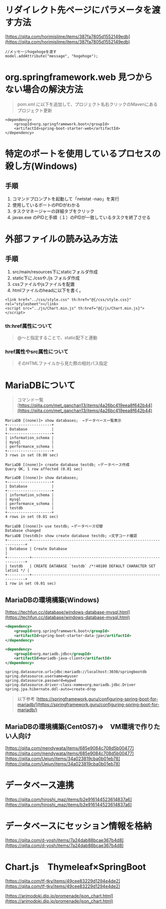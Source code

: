 # リダイレクト先ページにパラメータを渡す方法
[https://qiita.com/horimislime/items/387fa7805d1552149edb](https://qiita.com/horimislime/items/387fa7805d1552149edb)

```
//メッセージhogehogeを渡す
model.addAttribute("message", "hogehoge");

```

# org.springframework.web 見つからない場合の解決方法

> pom.xml に以下を追加して、プロジェクト名右クリックのMavenにあるプロジェクト更新

```
<dependency>
	<groupId>org.springframework.boot</groupId>
	<artifactId>spring-boot-starter-web</artifactId>
</dependency>
```

# 特定のポートを使用しているプロセスの殺し方(Windows)

## 手順
1. コマンドプロンプトを起動して「netstat -nao」を実行
2. 使用しているポートのPIDがわかる
3. タスクマネージャーの詳細タブをクリック
4. javax.exe のPIDと手順（１）のPIDが一致しているタスクを終了させる

# 外部ファイルの読み込み方法

## 手順
1. src/main/resources下にstaticフォルダ作成
2. static下に./cssや./js フォルダ作成
3. cssファイルやjsファイルを配置
4. htmlファイルのheadに以下を書く。

```
<link href="../css/style.css" th:href="@{/css/style.css}" rel="stylesheet"></link>
<script src="../js/Chart.min.js" th:href="@{/js/Chart.min.js}"></script>
```
### th:href属性について
> @～と指定することで、static配下と連動

### href属性やsrc属性について
> そのHTMLファイルから見た際の相対パス指定

# MariaDBについて
> コマンド一覧
[https://qiita.com/met_ganchan13/items/4a26bc419eea8f642b44](https://qiita.com/met_ganchan13/items/4a26bc419eea8f642b44)

```
MariaDB [(none)]> show databases;  ←データベース一覧表示
+--------------------+
| Database           |
+--------------------+
| information_schema |
| mysql              |
| performance_schema |
+--------------------+
3 rows in set (0.00 sec)

MariaDB [(none)]> create database testdb; ←データベース作成
Query OK, 1 row affected (0.01 sec)

MariaDB [(none)]> show databases;
+--------------------+
| Database           |
+--------------------+
| information_schema |
| mysql              |
| performance_schema |
| testdb             |
+--------------------+
4 rows in set (0.01 sec)

MariaDB [(none)]> use testdb; ←データベース切替
Database changed
MariaDB [testdb]> show create database testdb; ←文字コード確認	
+----------+-------------------------------------------------------------------+
| Database | Create Database                                                   |
+----------+-------------------------------------------------------------------+
| testdb   | CREATE DATABASE `testdb` /*!40100 DEFAULT CHARACTER SET latin1 */ |
+----------+-------------------------------------------------------------------+
1 row in set (0.01 sec)
```

## MariaDBの環境構築(Windows)
[https://techfun.cc/database/windows-database-mysql.html](https://techfun.cc/database/windows-database-mysql.html)

```pom.xml
<dependency>
    <groupId>org.springframework.boot</groupId>
    <artifactId>spring-boot-starter-data-jpa</artifactId>
</dependency>

<dependency>
    <groupId>org.mariadb.jdbc</groupId>
    <artifactId>mariadb-java-client</artifactId>
</dependency>
```

```application.properties
spring.datasource.url=jdbc:mariadb://localhost:3030/springbootdb
spring.datasource.username=myuser
spring.datasource.password=mypwd
spring.datasource.driver-class-name=org.mariadb.jdbc.Driver
spring.jpa.hibernate.ddl-auto=create-drop
```
> 以下参考
[https://springframework.guru/configuring-spring-boot-for-mariadb/](https://springframework.guru/configuring-spring-boot-for-mariadb/)

## MariaDBの環境構築(CentOS7)⇒　VM環境で作りたい人向け
[https://qiita.com/mendywata/items/685e9084c708d5b00477](https://qiita.com/mendywata/items/685e9084c708d5b00477)
[https://qiita.com/Uejun/items/34a023819cba0b01eb78](https://qiita.com/Uejun/items/34a023819cba0b01eb78)

# データベース連携
[https://qiita.com/hiroshi_maz/items/b2e916144523614837a6](https://qiita.com/hiroshi_maz/items/b2e916144523614837a6)

# データベースにセッション情報を格納
[https://qiita.com/d-yosh/items/7a24dab88bcae367b4d8](https://qiita.com/d-yosh/items/7a24dab88bcae367b4d8)

# Chart.js　Thymeleaf×SpringBoot
[https://qiita.com/tf-tky/items/49cee83229d1294e4de2](https://qiita.com/tf-tky/items/49cee83229d1294e4de2)

[https://arimodoki.dip.jp/promenade/json_chart.html](https://arimodoki.dip.jp/promenade/json_chart.html)
